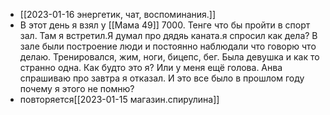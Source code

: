 
- [[2023-01-16 энергетик, чат, воспоминания.]]
- В этот день я взял у [[Мама 49]] 7000. Тенге что бы пройти в спорт зал. Там я встретил.Я думал про дядяь каната.я спросил как дела? В зале были построение люди и постоянно наблюдали что говорю что делаю. Тренировался, жим, ноги, бицепс, бег. Была девушка и как то странно одна. Как будто это я? Или у меня ещё голова. Анва спрашиваю про завтра я отказал. И это все было в прошлом году почему я этого не помню?
- повторяется[[2023-01-15  магазин.спирулина]]